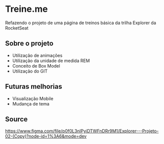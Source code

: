 
# Treine.me

Refazendo o projeto de uma página de treinos básica da trilha Explorer da RocketSeat


## Sobre o projeto

- Utilização de animações
- Utilização da unidade de medida REM
- Conceito de Box Model
- Utilização do GIT 

## Futuras melhorias

- Visualização Mobile
- Mudança de tema





## Source

https://www.figma.com/file/p0f0L3nlPyiDTWFnDRr9M1/Explorer---Projeto-02-(Copy)?node-id=1%3A6&mode=dev

